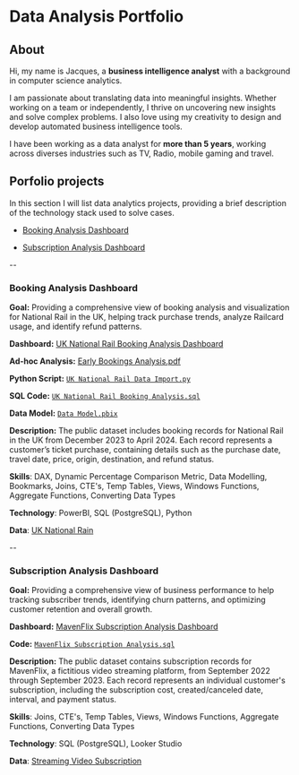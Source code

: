 # Data Analysis Portfolio

## About

Hi, my name is Jacques, a **business intelligence analyst** with a background in computer science analytics.

I am passionate about translating data into meaningful insights. Whether working on a team or independently, I thrive on uncovering new insights and solve complex problems. I also love using my creativity to design and develop automated business intelligence tools.

I have been working as a data analyst for **more than 5 years**, working across diverses industries such as TV, Radio, mobile gaming and travel.



## Porfolio projects
In this section I will list data analytics projects, providing a brief description of the technology stack used to solve cases.

- [Booking Analysis Dashboard](https://github.com/jacquuouille/Data-Analysis-Portfolio/blob/main/README.md#booking-analysis-dashboard)

- [Subscription Analysis Dashboard](https://github.com/jacquuouille/Data-Analysis-Portfolio/blob/main/README.md#subscription-analysis-dashboard)

--


### **Booking Analysis Dashboard**
**Goal:** Providing a comprehensive view of booking analysis and visualization for National Rail in the UK, helping track purchase trends, analyze Railcard usage, and identify refund patterns.

**Dashboard:** [UK National Rail Booking Analysis Dashboard](https://app.powerbi.com/view?r=eyJrIjoiMjhjMGJhYWYtYWE4Ny00YWQ0LWJlNjAtNzQ2Yjk4YmQzZGQzIiwidCI6IjdkNDg3NDc4LWNhMjYtNDkxOS05MDlhLTBjNDU3MTQyYzczNCJ9&pageName=54e34d8c24a1d920c519)

**Ad-hoc Analysis:** [Early Bookings Analysis.pdf](https://www.dropbox.com/scl/fi/ljyy3wfl1ydabcjlms888/Early-Bookings-Analysis-Jacques-Hervochon.pdf?rlkey=avhdyzsh31i9j7d9dc71fnqf2&st=i0wp7yex&dl=0)

**Python Script:** [`UK National Rail Data Import.py`](https://github.com/jacquuouille/Data-Analysis-Code/blob/main/booking_analysis.py)

**SQL Code:** [`UK National Rail Booking Analysis.sql`](https://github.com/jacquuouille/Data-Analysis-Code/blob/main/booking_analysis.sql)

**Data Model:** [`Data Model.pbix`](https://github.com/jacquuouille/Data-Analysis-Code/blob/main/data_model.pbix)

**Description:** The public dataset includes booking records for National Rail in the UK from December 2023 to April 2024. Each record represents a customer’s ticket purchase, containing details such as the purchase date, travel date, price, origin, destination, and refund status.

**Skills**: DAX, Dynamic Percentage Comparison Metric, Data Modelling, Bookmarks, Joins, CTE's, Temp Tables, Views, Windows Functions, Aggregate Functions, Converting Data Types

**Technology**: PowerBI, SQL (PostgreSQL), Python  

**Data**: [UK National Rain](https://mavenanalytics.io/data-playground?order=date_added%2Cdesc&pageSize=20)

--

### **Subscription Analysis Dashboard**
**Goal:** Providing a comprehensive view of business performance to help tracking subscriber trends, identifying churn patterns, and optimizing customer retention and overall growth.

**Dashboard:** [MavenFlix Subscription Analysis Dashboard](https://lookerstudio.google.com/reporting/88314616-5a91-46d5-b720-d92d717b3196/page/p_jiovlfg6od)

**Code:** [`MavenFlix Subscription Analysis.sql`](https://github.com/jacquuouille/Data-Analysis-Code/blob/main/subscription_analysis.sql)

**Description:** The public dataset contains subscription records for MavenFlix, a fictitious video streaming platform, from September 2022 through September 2023. Each record represents an individual customer's subscription, including the subscription cost, created/canceled date, interval, and payment status.

**Skills**: Joins, CTE's, Temp Tables, Views, Windows Functions, Aggregate Functions, Converting Data Types

**Technology**: SQL (PostgreSQL), Looker Studio

**Data**: [Streaming Video Subscription](https://mavenanalytics.io/data-playground?order=date_added%2Cdesc&page=5&pageSize=5) 
